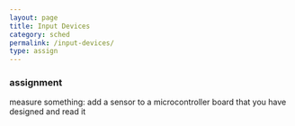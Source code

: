 ```yaml
---
layout: page
title: Input Devices
category: sched
permalink: /input-devices/
type: assign
---
```



### assignment
   measure something: add a sensor to a microcontroller board that you have designed and read it
